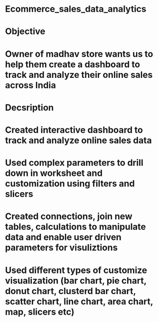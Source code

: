 # Ecommerce_sales_data_analytics

# Objective

# Owner of madhav store wants us to help them create a dashboard to track and analyze their online sales across India


# Decsription
# Created interactive dashboard to track and analyze online sales data
# Used complex parameters to drill down in worksheet and customization using filters and slicers
# Created connections, join new tables, calculations to manipulate data and enable user driven parameters for visuliztions
# Used different types of customize visualization (bar chart, pie chart, donut chart, clusterd bar chart, scatter chart, line chart, area chart, map, slicers etc)